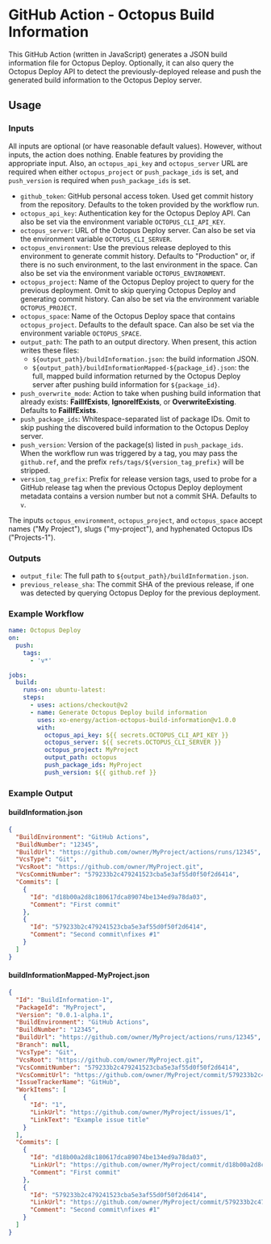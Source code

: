 # GitHub Action - Octopus Build Information

This GitHub Action (written in JavaScript) generates a JSON build information file for Octopus Deploy. Optionally, it can also query the Octopus Deploy API to detect the previously-deployed release and push the generated build information to the Octopus Deploy server.

## Usage

### Inputs

All inputs are optional (or have reasonable default values). However, without inputs, the action does nothing. Enable features by providing the appropriate input. Also, an `octopus_api_key` and `octopus_server` URL are required when either `octopus_project` or `push_package_ids` is set, and `push_version` is required when `push_package_ids` is set.

- `github_token`: GitHub personal access token. Used get commit history from the repository. Defaults to the token provided by the workflow run.
- `octopus_api_key`: Authentication key for the Octopus Deploy API. Can also be set via the environment variable `OCTOPUS_CLI_API_KEY`.
- `octopus_server`: URL of the Octopus Deploy server. Can also be set via the environment variable `OCTOPUS_CLI_SERVER`.
- `octopus_environment`: Use the previous release deployed to this environment to generate commit history. Defaults to "Production" or, if there is no such environment, to the last environment in the space. Can also be set via the environment variable `OCTOPUS_ENVIRONMENT`.
- `octopus_project`: Name of the Octopus Deploy project to query for the previous deployment. Omit to skip querying Octopus Deploy and generating commit history. Can also be set via the environment variable `OCTOPUS_PROJECT`.
- `octopus_space`: Name of the Octopus Deploy space that contains `octopus_project`. Defaults to the default space. Can also be set via the environment variable `OCTOPUS_SPACE`.
- `output_path`: The path to an output directory. When present, this action writes these files:
  - `${output_path}/buildInformation.json`: the build information JSON.
  - `${output_path}/buildInformationMapped-${package_id}.json`: the full, mapped build information returned by the Octopus Deploy server after pushing build information for `${package_id}`.
- `push_overwrite_mode`: Action to take when pushing build information that already exists: **FailIfExists**, **IgnoreIfExists**, or **OverwriteExisting**. Defaults to **FailIfExists**.
- `push_package_ids`: Whitespace-separated list of package IDs. Omit to skip pushing the discovered build information to the Octopus Deploy server.
- `push_version`: Version of the package(s) listed in `push_package_ids`. When the workflow run was triggered by a tag, you may pass the `github.ref`, and the prefix `refs/tags/${version_tag_prefix}` will be stripped.
- `version_tag_prefix`: Prefix for release version tags, used to probe for a GitHub release tag when the previous Octopus Deploy deployment metadata contains a version number but not a commit SHA. Defaults to `v`.

The inputs `octopus_environment`, `octopus_project`, and `octopus_space` accept names ("My Project"), slugs ("my-project"), and hyphenated Octopus IDs ("Projects-1").

### Outputs

- `output_file`: The full path to `${output_path}/buildInformation.json`.
- `previous_release_sha`: The commit SHA of the previous release, if one was detected by querying Octopus Deploy for the previous deployment.

### Example Workflow

```yaml
name: Octopus Deploy
on:
  push:
    tags:
      - 'v*'

jobs:
  build:
    runs-on: ubuntu-latest:
    steps:
      - uses: actions/checkout@v2
      - name: Generate Octopus Deploy build information
        uses: xo-energy/action-octopus-build-information@v1.0.0
        with:
          octopus_api_key: ${{ secrets.OCTOPUS_CLI_API_KEY }}
          octopus_server: ${{ secrets.OCTOPUS_CLI_SERVER }}
          octopus_project: MyProject
          output_path: octopus
          push_package_ids: MyProject
          push_version: ${{ github.ref }}
```

### Example Output

#### buildInformation.json

```json
{
  "BuildEnvironment": "GitHub Actions",
  "BuildNumber": "12345",
  "BuildUrl": "https://github.com/owner/MyProject/actions/runs/12345",
  "VcsType": "Git",
  "VcsRoot": "https://github.com/owner/MyProject.git",
  "VcsCommitNumber": "579233b2c479241523cba5e3af55d0f50f2d6414",
  "Commits": [
    {
      "Id": "d18b00a2d8c180617dca89074be134ed9a78da03",
      "Comment": "First commit"
    },
    {
      "Id": "579233b2c479241523cba5e3af55d0f50f2d6414",
      "Comment": "Second commit\nfixes #1"
    }
  ]
}
```

#### buildInformationMapped-MyProject.json

```json
{
  "Id": "BuildInformation-1",
  "PackageId": "MyProject",
  "Version": "0.0.1-alpha.1",
  "BuildEnvironment": "GitHub Actions",
  "BuildNumber": "12345",
  "BuildUrl": "https://github.com/owner/MyProject/actions/runs/12345",
  "Branch": null,
  "VcsType": "Git",
  "VcsRoot": "https://github.com/owner/MyProject.git",
  "VcsCommitNumber": "579233b2c479241523cba5e3af55d0f50f2d6414",
  "VcsCommitUrl": "https://github.com/owner/MyProject/commit/579233b2c479241523cba5e3af55d0f50f2d6414",
  "IssueTrackerName": "GitHub",
  "WorkItems": [
    {
      "Id": "1",
      "LinkUrl": "https://github.com/owner/MyProject/issues/1",
      "LinkText": "Example issue title"
    }
  ],
  "Commits": [
    {
      "Id": "d18b00a2d8c180617dca89074be134ed9a78da03",
      "LinkUrl": "https://github.com/owner/MyProject/commit/d18b00a2d8c180617dca89074be134ed9a78da03",
      "Comment": "First commit"
    },
    {
      "Id": "579233b2c479241523cba5e3af55d0f50f2d6414",
      "LinkUrl": "https://github.com/owner/MyProject/commit/579233b2c479241523cba5e3af55d0f50f2d6414",
      "Comment": "Second commit\nfixes #1"
    }
  ]
}
```
